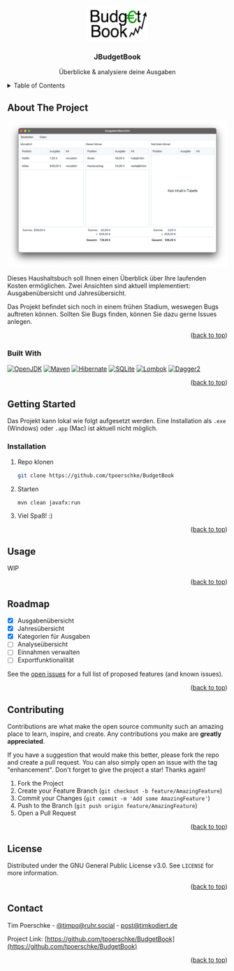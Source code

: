 <!-- Improved compatibility of back to top link: See: https://github.com/othneildrew/Best-README-Template/pull/73 -->
<a name="readme-top"></a>

<!-- PROJECT SHIELDS -->
<!--
*** I'm using markdown "reference style" links for readability.
*** Reference links are enclosed in brackets [ ] instead of parentheses ( ).
*** See the bottom of this document for the declaration of the reference variables
*** for contributors-url, forks-url, etc. This is an optional, concise syntax you may use.
*** https://www.markdownguide.org/basic-syntax/#reference-style-links
-->
<!--
[![Contributors][contributors-shield]][contributors-url]
[![Forks][forks-shield]][forks-url]
[![Stargazers][stars-shield]][stars-url]
[![Issues][issues-shield]][issues-url]
[![MIT License][license-shield]][license-url]
[![LinkedIn][linkedin-shield]][linkedin-url]
-->


<!-- PROJECT LOGO -->
<br />
<div align="center">
  <a href="https://github.com/github_username/repo_name">
    <img src="images/logo.png" alt="Logo" width="140" height="80">
  </a>

<h3 align="center">JBudgetBook</h3>

  <p align="center">
    Überblicke & analysiere deine Ausgaben
    <!--
    <br />
    <a href="https://github.com/github_username/repo_name"><strong>Explore the docs »</strong></a>
    <br />
    <br />
    <a href="https://github.com/github_username/repo_name">View Demo</a>
    ·
    <a href="https://github.com/github_username/repo_name/issues">Report Bug</a>
    ·
    <a href="https://github.com/github_username/repo_name/issues">Request Feature</a>
    -->
  </p>
</div>



<!-- TABLE OF CONTENTS -->
<details>
  <summary>Table of Contents</summary>
  <ol>
    <li>
      <a href="#about-the-project">About The Project</a>
      <ul>
        <li><a href="#built-with">Built With</a></li>
      </ul>
    </li>
    <li>
      <a href="#getting-started">Getting Started</a>
      <ul>
        <!--<li><a href="#prerequisites">Prerequisites</a></li>-->
        <li><a href="#installation">Installation</a></li>
      </ul>
    </li>
    <li><a href="#usage">Usage</a></li>
    <li><a href="#roadmap">Roadmap</a></li>
    <li><a href="#contributing">Contributing</a></li>
    <li><a href="#license">License</a></li>
    <li><a href="#contact">Contact</a></li>
    <!--<li><a href="#acknowledgments">Acknowledgments</a></li>-->
  </ol>
</details>



<!-- ABOUT THE PROJECT -->
## About The Project

[![JBudgetBook-MainView][product-screenshot]](https://github.com/tpoerschke/BudgetBook)

Dieses Haushaltsbuch soll Ihnen einen Überblick über Ihre laufenden Kosten ermöglichen. Zwei Ansichten sind aktuell implementiert: Ausgabenübersicht und Jahresübersicht.  

Das Projekt befindet sich noch in einem frühen Stadium, weswegen Bugs auftreten können. Sollten Sie Bugs finden, können Sie dazu gerne Issues anlegen.

<p align="right">(<a href="#readme-top">back to top</a>)</p>



### Built With

[![OpenJDK][OpenJDK-shield]][OpenJDK-url]
[![Maven][Maven-shield]][Maven-url]
[![Hibernate][Hibernate-shield]][Hibernate-url]
[![SQLite][SQLite-shield]][SQLite-url]
[![Lombok][Lombok-shield]][Lombok-url]
[![Dagger2][Dagger-shield]][Dagger-url]


<p align="right">(<a href="#readme-top">back to top</a>)</p>



<!-- GETTING STARTED -->
## Getting Started

Das Projekt kann lokal wie folgt aufgesetzt werden. Eine Installation als `.exe` (Windows) oder `.app` (Mac) ist aktuell nicht möglich.

### Installation

1. Repo klonen
   ```sh
   git clone https://github.com/tpoerschke/BudgetBook
   ```
2. Starten
   ```sh
   mvn clean javafx:run
   ```
3. Viel Spaß! :)

<p align="right">(<a href="#readme-top">back to top</a>)</p>



<!-- USAGE EXAMPLES -->
## Usage

WIP

<p align="right">(<a href="#readme-top">back to top</a>)</p>



<!-- ROADMAP -->
## Roadmap

- [x] Ausgabenübersicht
- [x] Jahresübersicht
- [x] Kategorien für Ausgaben
- [ ] Analyseübersicht
- [ ] Einnahmen verwalten
- [ ] Exportfunktionalität

See the [open issues](https://github.com/github_username/repo_name/issues) for a full list of proposed features (and known issues).

<p align="right">(<a href="#readme-top">back to top</a>)</p>



<!-- CONTRIBUTING -->
## Contributing

Contributions are what make the open source community such an amazing place to learn, inspire, and create. Any contributions you make are **greatly appreciated**.

If you have a suggestion that would make this better, please fork the repo and create a pull request. You can also simply open an issue with the tag "enhancement".
Don't forget to give the project a star! Thanks again!

1. Fork the Project
2. Create your Feature Branch (`git checkout -b feature/AmazingFeature`)
3. Commit your Changes (`git commit -m 'Add some AmazingFeature'`)
4. Push to the Branch (`git push origin feature/AmazingFeature`)
5. Open a Pull Request

<p align="right">(<a href="#readme-top">back to top</a>)</p>



<!-- LICENSE -->
## License

Distributed under the GNU General Public License v3.0. See `LICENSE` for more information.

<p align="right">(<a href="#readme-top">back to top</a>)</p>



<!-- CONTACT -->
## Contact

Tim Poerschke - [@timpo@ruhr.social](https://ruhr.social/@timpo) - post@timkodiert.de

Project Link: [https://github.com/tpoerschke/BudgetBook](https://github.com/tpoerschke/BudgetBook)

<p align="right">(<a href="#readme-top">back to top</a>)</p>



<!-- ACKNOWLEDGMENTS -->
<!--
## Acknowledgments

* []()
* []()
* []()

<p align="right">(<a href="#readme-top">back to top</a>)</p>
-->


<!-- MARKDOWN LINKS & IMAGES -->
<!-- https://www.markdownguide.org/basic-syntax/#reference-style-links -->
[product-screenshot]: images/MainViewScreenshot.png

[OpenJDK-shield]: https://img.shields.io/badge/OpenJDK-222?style=for-the-badge&logo=OpenJDK
[OpenJDK-url]: https://aws.amazon.com/corretto/
[Maven-shield]: https://img.shields.io/badge/Maven-C71A36?style=for-the-badge&logo=Apache%20Maven
[Maven-url]: https://maven.apache.org/
[Hibernate-shield]: https://img.shields.io/badge/Hibernate-59666C?style=for-the-badge&logo=Hibernate
[Hibernate-url]: https://hibernate.org/
[SQLite-shield]: https://img.shields.io/badge/SQLite-003B57?style=for-the-badge&logo=SQlite
[SQLite-url]: https://www.sqlite.org/index.html
[Lombok-shield]: https://img.shields.io/badge/lombok-d9230f?style=for-the-badge
[Lombok-url]: https://projectlombok.org/
[Dagger-shield]: https://img.shields.io/badge/Dagger-2196F3?style=for-the-badge
[Dagger-url]: https://dagger.dev/
